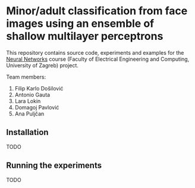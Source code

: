 # Minor/adult classification from face images using an ensemble of shallow multilayer perceptrons

This repository contains source code, experiments and examples for the [Neural
Networks](https://www.fer.unizg.hr/en/course/neunet_a) course (Faculty of Electrical Engineering and Computing, University of
Zagreb) project.

Team members:
1. Filip Karlo Došilović
2. Antonio Gauta
3. Lara Lokin
4. Domagoj Pavlović
5. Ana Puljčan

## Installation

TODO

## Running the experiments

TODO